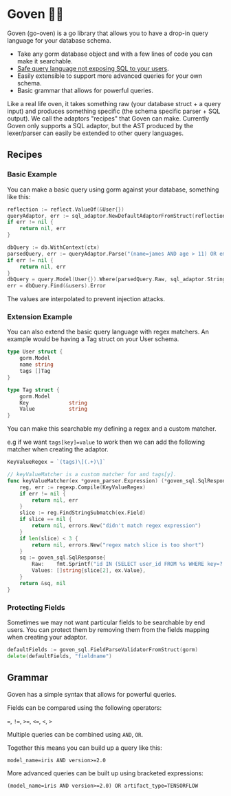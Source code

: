 # Goven 🧑‍🍳

Goven (go-oven) is a go library that allows you to have a drop-in query language for your database schema. 

* Take any gorm database object and with a few lines of code you can make it searchable.
* [Safe query language not exposing SQL to your users](https://imgs.xkcd.com/comics/exploits_of_a_mom.png).
* Easily extensible to support more advanced queries for your own schema.
* Basic grammar that allows for powerful queries.

Like a real life oven, it takes something raw (your database struct + a query input) and produces something specific (the schema specific parser + SQL output). We call the adaptors "recipes" that Goven can make. Currently Goven only supports a SQL adaptor, but the AST produced by the lexer/parser can easily be extended to other query languages.

## Recipes

### Basic Example

You can make a basic query using gorm against your database, something like this: 

```go
reflection := reflect.ValueOf(&User{})
queryAdaptor, err := sql_adaptor.NewDefaultAdaptorFromStruct(reflection)
if err != nil {
    return nil, err
}

dbQuery := db.WithContext(ctx)
parsedQuery, err := queryAdaptor.Parse("(name=james AND age > 11) OR email=fred@gmail.com")
if err != nil {
	return nil, err
}
dbQuery = query.Model(User{}).Where(parsedQuery.Raw, sql_adaptor.StringSliceToInterfaceSlice(parsedQuery.Values)...)
err = dbQuery.Find(&users).Error
```

The values are interpolated to prevent injection attacks.

### Extension Example

You can also extend the basic query language with regex matchers. An example would be having a Tag struct on your User schema.

```go
type User struct {
	gorm.Model
	name string
	tags []Tag
}

type Tag struct {
	gorm.Model
	Key             string
	Value           string
}
```

You can make this searchable my defining a regex and a custom matcher.

e.g if we want `tags[key]=value` to work then we can add the following matcher when creating the adaptor.

```go
KeyValueRegex = `(tags)\[(.+)\]`

// keyValueMatcher is a custom matcher for and tags[y].
func keyValueMatcher(ex *goven_parser.Expression) (*goven_sql.SqlResponse, error) {
	reg, err := regexp.Compile(KeyValueRegex)
	if err != nil {
		return nil, err
	}
	slice := reg.FindStringSubmatch(ex.Field)
	if slice == nil {
		return nil, errors.New("didn't match regex expression")
	}
	if len(slice) < 3 {
		return nil, errors.New("regex match slice is too short")
	}
	sq := goven_sql.SqlResponse{
		Raw:    fmt.Sprintf("id IN (SELECT user_id FROM %s WHERE key=? AND value%s?)", slice[1], ex.Comparator),
		Values: []string{slice[2], ex.Value},
	}
	return &sq, nil
}
```

### Protecting Fields

Sometimes we may not want particular fields to be searchable by end users. You can protect them by removing them from the fields mapping when creating your adaptor.

```go
defaultFields := goven_sql.FieldParseValidatorFromStruct(gorm)
delete(defaultFields, "fieldname")
```

## Grammar

Goven has a simple syntax that allows for powerful queries.

Fields can be compared using the following operators: 

`=`, `!=`, `>=`, `<=`, `<`, `>`

Multiple queries can be combined using `AND`, `OR`.

Together this means you can build up a  query like this:

`model_name=iris AND version>=2.0`

More advanced queries can be built up using bracketed expressions:

`(model_name=iris AND version>=2.0) OR artifact_type=TENSORFLOW`
